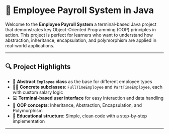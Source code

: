 
# 🧾 Employee Payroll System in Java

Welcome to the **Employee Payroll System** a terminal-based Java project that demonstrates key Object-Oriented Programming (OOP) principles in action. This project is perfect for learners who want to understand how abstraction, inheritance, encapsulation, and polymorphism are applied in real-world applications.

---

## 🔍 Project Highlights

- 🧱 **Abstract `Employee` class** as the base for different employee types
- 👨‍💼 **Concrete subclasses**: `FullTimeEmployee` and `PartTimeEmployee`, each with custom salary logic
- 💻 **Terminal-based user interface** for easy interaction and data handling
- 📘 **OOP concepts**: Inheritance, Abstraction, Encapsulation, and Polymorphism
- 🧠 **Educational structure**: Simple, clean code with a step-by-step implementation

---

